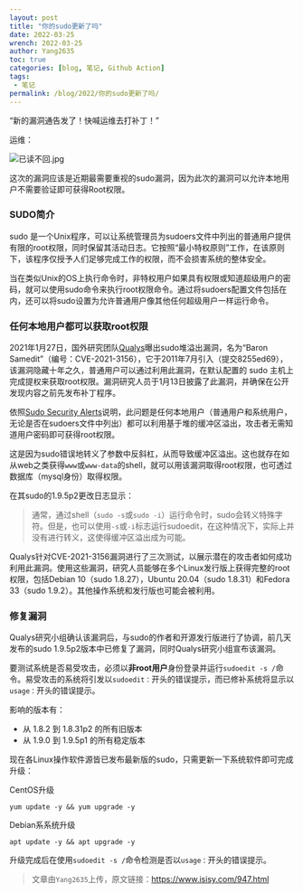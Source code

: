 ```yaml
---
layout: post
title: "你的sudo更新了吗"
date: 2022-03-25
wrench: 2022-03-25
author: Yang2635
toc: true
categories: [blog, 笔记, Github Action]
tags:
 - 笔记
permalink: /blog/2022/你的sudo更新了吗/
---
```


“新的漏洞通告发了！快喊运维去打补丁！”

运维：

![已读不回.jpg][1]

这次的漏洞应该是近期最需要重视的sudo漏洞，因为此次的漏洞可以允许本地用户不需要验证即可获得Root权限。



### SUDO简介

sudo 是一个Unix程序，可以让系统管理员为sudoers文件中列出的普通用户提供有限的root权限，同时保留其活动日志。它按照“最小特权原则”工作，在该原则下，该程序仅授予人们足够完成工作的权限，而不会损害系统的整体安全。

当在类似Unix的OS上执行命令时，非特权用户如果具有权限或知道超级用户的密码，就可以使用sudo命令来执行root权限命令。通过将sudoers配置文件包括在内，还可以将sudo设置为允许普通用户像其他任何超级用户一样运行命令。



### 任何本地用户都可以获取root权限 ###

2021年1月27日，国外研究团队[Qualys][2]曝出sudo堆溢出漏洞，名为“Baron Samedit”（编号：CVE-2021-3156），它于2011年7月引入（提交8255ed69），该漏洞隐藏十年之久，普通用户可以通过利用此漏洞，在默认配置的 sudo 主机上完成提权来获取root权限。漏洞研究人员于1月13日披露了此漏洞，并确保在公开发现内容之前先发布补丁程序。

依照[Sudo Security Alerts][3]说明，此问题是任何本地用户（普通用户和系统用户，无论是否在sudoers文件中列出）都可以利用基于堆的缓冲区溢出，攻击者无需知道用户密码即可获得root权限。

这是因为sudo错误地转义了参数中反斜杠，从而导致缓冲区溢出。这也就存在如从web之类获得`www`或`www-data`的shell，就可以用该漏洞取得root权限，也可透过数据库（mysql身份）取得权限。

在其sudo的1.9.5p2更改日志显示：

>通常，通过shell（`sudo -s`或`sudo -i`）运行命令时，sudo会转义特殊字符。但是，也可以使用`-s`或`-i`标志运行sudoedit，在这种情况下，实际上并没有进行转义，这使得缓冲区溢出成为可能。

Qualys针对CVE-2021-3156漏洞进行了三次测试，以展示潜在的攻击者如何成功利用此漏洞。使用这些漏洞，研究人员能够在多个Linux发行版上获得完整的root权限，包括Debian 10（sudo 1.8.27），Ubuntu 20.04（sudo 1.8.31）和Fedora 33（sudo 1.9.2）。其他操作系统和发行版也可能会被利用。



### 修复漏洞 ###

Qualys研究小组确认该漏洞后，与sudo的作者和开源发行版进行了协调，前几天发布的sudo 1.9.5p2版本中已修复了漏洞，同时Qualys研究小组宣布该漏洞。

要测试系统是否易受攻击，必须以**非root用户**身份登录并运行`sudoedit -s /`命令。易受攻击的系统将引发以`sudoedit：`开头的错误提示，而已修补系统将显示以`usage：`开头的错误提示。

影响的版本有：

- 从 1.8.2 到 1.8.31p2 的所有旧版本
- 从 1.9.0 到 1.9.5p1 的所有稳定版本

现在各Linux操作软件源皆已发布最新版的sudo，只需更新一下系统软件即可完成升级：

CentOS升级

```ssh
yum update -y && yum upgrade -y
```
Debian系系统升级
```ssh
apt update -y && apt upgrade -y
```
升级完成后在使用`sudoedit -s /`命令检测是否以`usage：`开头的错误提示。

>文章由`Yang2635`上传，原文链接：https://www.isisy.com/947.html


[1]: https://www.isisy.com/usr/uploads/2021/01/2864813737.jpg
[2]: https://blog.qualys.com/vulnerabilities-research/2021/01/26/cve-2021-3156-heap-based-buffer-overflow-in-sudo-baron-samedit
[3]: https://www.sudo.ws/security.html